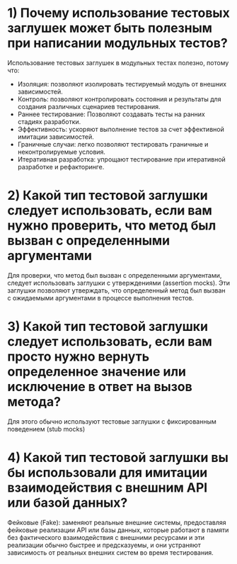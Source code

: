 # 1) Почему использование тестовых заглушек может быть полезным при написании модульных тестов?

Использование тестовых заглушек в модульных тестах полезно, потому что:

- Изоляция: позволяют изолировать тестируемый модуль от внешних зависимостей.
- Контроль: позволяют контролировать состояния и результаты для создания различных сценариев тестирования.
- Раннее тестирование: Позволяют создавать тесты на ранних стадиях разработки.
- Эффективность: ускоряют выполнение тестов за счет эффективной имитации зависимостей.
- Граничные случаи: легко позволяют тестировать граничные и неконтролируемые условия.
- Итеративная разработка: упрощают тестирование при итеративной разработке и рефакторинге.

# 2) Какой тип тестовой заглушки следует использовать, если вам нужно проверить, что метод был вызван с определенными аргументами

Для проверки, что метод был вызван с определенными аргументами, следует
использовать заглушки с утверждениями (assertion mocks).
Эти заглушки позволяют утверждать, что определенный метод был вызван с
ожидаемыми аргументами в процессе выполнения тестов.

# 3) Какой тип тестовой заглушки следует использовать, если вам просто нужно вернуть определенное значение или исключение в ответ на вызов метода?

Для этого обычно используют тестовые заглушки с фиксированным поведением (stub mocks)

# 4) Какой тип тестовой заглушки вы бы использовали для имитации взаимодействия с внешним API или базой данных?

Фейковые (Fake): заменяют реальные внешние системы, предоставляя фейковые
реализации API или базы данных, которые работают в памяти без фактического
взаимодействия с внешними ресурсами и эти реализации обычно быстрее и
предсказуемы, и они устраняют зависимость от реальных внешних систем во время
тестирования.

